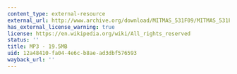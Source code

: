 ```yaml
---
content_type: external-resource
external_url: http://www.archive.org/download/MITMAS_531F09/MITMAS_531F09_lec06_1.mp3
has_external_license_warning: true
license: https://en.wikipedia.org/wiki/All_rights_reserved
status: ''
title: MP3 - 19.5MB
uid: 12a48410-fa04-4e6c-b8ae-ad3dbf576593
wayback_url: ''
---
```

